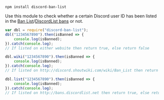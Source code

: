 ```
npm install discord-ban-list
```
Use this module to check whether a certain Discord user ID has been listed in the [Ban List](http://discord.shoutwiki.com/wiki/Ban_List)/[DiscordList bans](https://bans.discordlist.net/) or not.
```js
var dbl = require("discord-ban-list");
dbl("1234567890").then(isBanned => {
    console.log(isBanned);
}).catch(console.log);
// If listed on either website then return true, else return false

dbl.wiki("1234567890").then(isBanned => {
    console.log(isBanned);
}).catch(console.log);
// If listed on http://discord.shoutwiki.com/wiki/Ban_List then return true, else return false

dbl.list("1234567890").then(isBanned => {
    console.log(isBanned);
}).catch(console.log);
// If listed on http://bans.discordlist.net then return true, else return false
```

